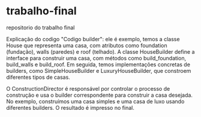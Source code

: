 # trabalho-final
repositorio do trabalho final



Explicação do codigo "Codigo builder": ele é exemplo, temos a classe House que representa uma casa, com atributos como foundation (fundação), walls (paredes) e roof (telhado). A classe HouseBuilder define a interface para construir uma casa, com métodos como build_foundation, build_walls e build_roof. Em seguida, temos implementações concretas de builders, como SimpleHouseBuilder e LuxuryHouseBuilder, que constroem diferentes tipos de casas.

O ConstructionDirector é responsável por controlar o processo de construção e usa o builder correspondente para construir a casa desejada. No exemplo, construímos uma casa simples e uma casa de luxo usando diferentes builders. O resultado é impresso no final.
